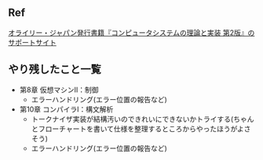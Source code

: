## Ref
[オライリー・ジャパン発行書籍『コンピュータシステムの理論と実装 第2版』のサポートサイト](https://github.com/oreilly-japan/the-elements-of-cs-2e-ja)

## やり残したこと一覧
- 第8章 仮想マシンII：制御
    - エラーハンドリング(エラー位置の報告など)
- 第10章 コンパイラI：構文解析
    - トークナイザ実装が結構汚いのできれいにできないかトライする(ちゃんとフローチャートを書いて仕様を整理するところからやったほうがよさそう)
    - エラーハンドリング(エラー位置の報告など)
